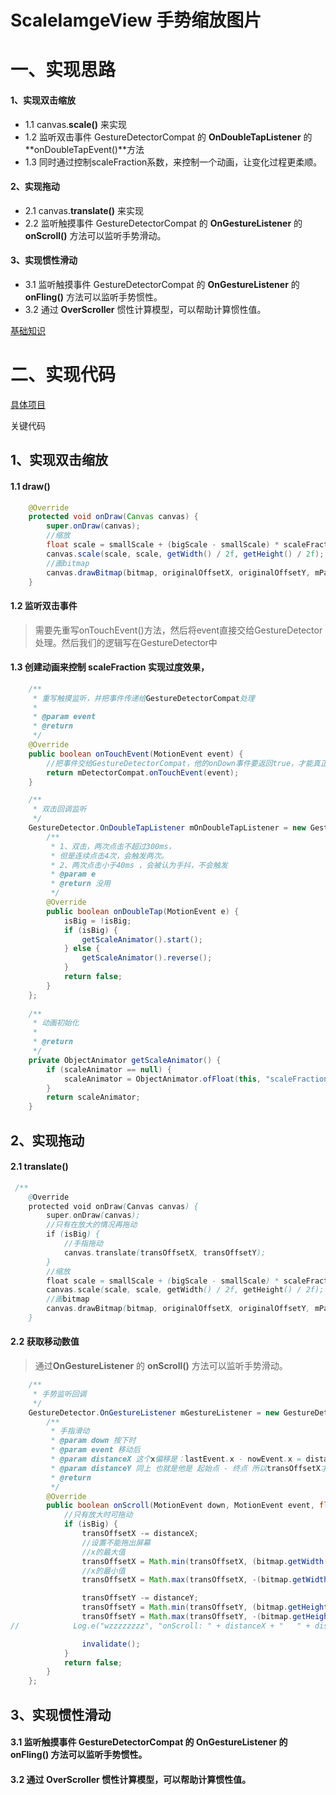 # ScaleIamgeView 手势缩放图片

# 一、实现思路
#### 1、实现双击缩放 
- 1.1 canvas.**scale()** 来实现 
- 1.2 监听双击事件 GestureDetectorCompat 的 **OnDoubleTapListener** 的 **onDoubleTapEvent()**方法
- 1.3 同时通过控制scaleFraction系数，来控制一个动画，让变化过程更柔顺。
#### 2、实现拖动
- 2.1 canvas.**translate()** 来实现
- 2.2 监听触摸事件 GestureDetectorCompat 的 **OnGestureListener** 的 **onScroll()** 方法可以监听手势滑动。
#### 3、实现惯性滑动
- 3.1 监听触摸事件 GestureDetectorCompat 的 **OnGestureListener** 的 **onFling()** 方法可以监听手势惯性。
- 3.2 通过 **OverScroller** 惯性计算模型，可以帮助计算惯性值。

[基础知识](https://github.com/IRVING18/notes/blob/master/android/自定义View/A12、手势触摸-初探.md)

# 二、实现代码

[具体项目](https://github.com/IRVING18/PhotoViewSimple)

关键代码  
## 1、实现双击缩放
#### 1.1 draw()
```java
    @Override
    protected void onDraw(Canvas canvas) {
        super.onDraw(canvas);
        //缩放
        float scale = smallScale + (bigScale - smallScale) * scaleFraction;
        canvas.scale(scale, scale, getWidth() / 2f, getHeight() / 2f);
        //画bitmap
        canvas.drawBitmap(bitmap, originalOffsetX, originalOffsetY, mPaint);
    }
```
#### 1.2 监听双击事件
> 需要先重写onTouchEvent()方法，然后将event直接交给GestureDetector处理。然后我们的逻辑写在GestureDetector中    
#### 1.3 创建动画来控制 scaleFraction 实现过度效果，
```java
    /**
     * 重写触摸监听，并把事件传递给GestureDetectorCompat处理
     *
     * @param event
     * @return
     */
    @Override
    public boolean onTouchEvent(MotionEvent event) {
        //把事件交给GestureDetectorCompat，他的onDown事件要返回true，才能真正监听到。
        return mDetectorCompat.onTouchEvent(event);
    }

    /**
     * 双击回调监听
     */
    GestureDetector.OnDoubleTapListener mOnDoubleTapListener = new GestureDetector.OnDoubleTapListener() {
        /**
         * 1、双击，两次点击不超过300ms，
         * 但是连续点击4次，会触发两次。
         * 2、两次点击小于40ms ，会被认为手抖，不会触发
         * @param e
         * @return 没用
         */
        @Override
        public boolean onDoubleTap(MotionEvent e) {
            isBig = !isBig;
            if (isBig) {
                getScaleAnimator().start();
            } else {
                getScaleAnimator().reverse();
            }
            return false;
        }
    };
    
    /**
     * 动画初始化
     *
     * @return
     */
    private ObjectAnimator getScaleAnimator() {
        if (scaleAnimator == null) {
            scaleAnimator = ObjectAnimator.ofFloat(this, "scaleFraction", 0, 1);
        }
        return scaleAnimator;
    }
```

## 2、实现拖动
#### 2.1 translate()
```java
 /**
    @Override
    protected void onDraw(Canvas canvas) {
        super.onDraw(canvas);
        //只有在放大的情况再拖动
        if (isBig) {
            //手指拖动
            canvas.translate(transOffsetX, transOffsetY);
        }
        //缩放
        float scale = smallScale + (bigScale - smallScale) * scaleFraction;
        canvas.scale(scale, scale, getWidth() / 2f, getHeight() / 2f);
        //画bitmap
        canvas.drawBitmap(bitmap, originalOffsetX, originalOffsetY, mPaint);
    }
```
#### 2.2 获取移动数值
> 通过**OnGestureListener** 的 **onScroll()** 方法可以监听手势滑动。    
```java
    /**
     * 手势监听回调
     */
    GestureDetector.OnGestureListener mGestureListener = new GestureDetector.OnGestureListener() {
        /**
         * 手指滑动
         * @param down 按下时
         * @param event 移动后
         * @param distanceX 这个x偏移是：lastEvent.x - nowEvent.x = distanceX
         * @param distanceY 同上 也就是他是 起始点 - 终点 所以transOffsetX才用的 -=
         * @return
         */
        @Override
        public boolean onScroll(MotionEvent down, MotionEvent event, float distanceX, float distanceY) {
            //只有放大时可拖动
            if (isBig) {
                transOffsetX -= distanceX;
                //设置不能拖出屏幕
                //x的最大值
                transOffsetX = Math.min(transOffsetX, (bitmap.getWidth() * bigScale - (float) getWidth()) / 2);
                //x的最小值
                transOffsetX = Math.max(transOffsetX, -(bitmap.getWidth() * bigScale - (float) getWidth()) / 2);

                transOffsetY -= distanceY;
                transOffsetY = Math.min(transOffsetY, (bitmap.getHeight() * bigScale - (float) getHeight()) / 2);
                transOffsetY = Math.max(transOffsetY, -(bitmap.getHeight() * bigScale - (float) getHeight()) / 2);
//            Log.e("wzzzzzzzz", "onScroll: " + distanceX + "   " + distanceY + "  " + transOffsetY + "   " + transOffsetY);

                invalidate();
            }
            return false;
        }
    };

```
## 3、实现惯性滑动
#### 3.1 监听触摸事件 GestureDetectorCompat 的 **OnGestureListener** 的 **onFling()** 方法可以监听手势惯性。
#### 3.2 通过 **OverScroller** 惯性计算模型，可以帮助计算惯性值。
```
